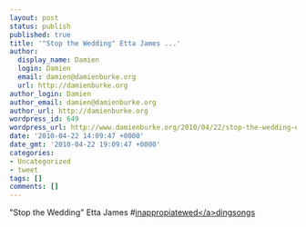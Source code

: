 ```yaml
---
layout: post
status: publish
published: true
title: '"Stop the Wedding" Etta James ...'
author:
  display_name: Damien
  login: Damien
  email: damien@damienburke.org
  url: http://damienburke.org
author_login: Damien
author_email: damien@damienburke.org
author_url: http://damienburke.org
wordpress_id: 649
wordpress_url: http://www.damienburke.org/2010/04/22/stop-the-wedding-etta-james/
date: '2010-04-22 14:09:47 +0000'
date_gmt: '2010-04-22 19:09:47 +0000'
categories:
- Uncategorized
- tweet
tags: []
comments: []
---
```

<p>"Stop the Wedding" Etta James #<a href="http:&#47;&#47;search.twitter.com&#47;search?q=%23inappropiatewed" class="aktt_hashtag">inappropiatewed<&#47;a>dingsongs</p>
